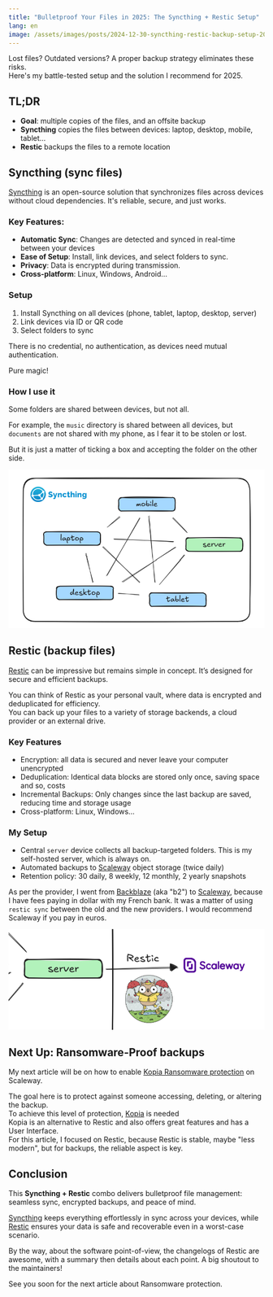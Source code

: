 ```yaml
---
title: "Bulletproof Your Files in 2025: The Syncthing + Restic Setup"
lang: en
image: /assets/images/posts/2024-12-30-syncthing-restic-backup-setup-2025/full.png
---
```


Lost files? Outdated versions? A proper backup strategy eliminates these risks.  
Here's my battle-tested setup and the solution I recommend for 2025.

## TL;DR

- **Goal**: multiple copies of the files, and an offsite backup
- **Syncthing** copies the files between devices: laptop, desktop, mobile, tablet...
- **Restic** backups the files to a remote location

## Syncthing (sync files)

[Syncthing](https://syncthing.net) is an open-source solution that synchronizes files across devices without cloud dependencies. It's reliable, secure, and just works.

### Key Features:

- **Automatic Sync**: Changes are detected and synced in real-time between your devices
- **Ease of Setup**: Install, link devices, and select folders to sync.
- **Privacy**: Data is encrypted during transmission.
- **Cross-platform**: Linux, Windows, Android...

### Setup

1. Install Syncthing on all devices (phone, tablet, laptop, desktop, server)
2. Link devices via ID or QR code
3. Select folders to sync

There is no credential, no authentication, as devices need mutual authentication.

Pure magic!

### How I use it

Some folders are shared between devices, but not all. 

For example, the `music` directory is shared between all devices, but `documents` are not shared with my phone, as I fear it to be stolen or lost.

But it is just a matter of ticking a box and accepting the folder on the other side.

![syncthing.png](/assets/images/posts/2024-12-30-syncthing-restic-backup-setup-2025/syncthing.png)

## Restic (backup files)

[Restic](https://restic.net/) can be impressive but remains simple in concept. It’s designed for secure and efficient backups.

You can think of Restic as your personal vault, where data is encrypted and deduplicated for efficiency.  
You can back up your files to a variety of storage backends, a cloud provider or an external drive.

### Key Features

- Encryption: all data is secured and never leave your computer unencrypted
- Deduplication: Identical data blocks are stored only once, saving space and so, costs
- Incremental Backups: Only changes since the last backup are saved, reducing time and storage usage
- Cross-platform: Linux, Windows...

### My Setup

- Central `server` device collects all backup-targeted folders. This is my self-hosted server, which is always on.
- Automated backups to [Scaleway](https://www.scaleway.com) object storage (twice daily)
- Retention policy: 30 daily, 8 weekly, 12 monthly, 2 yearly snapshots

As per the provider, I went from [Backblaze](http://backblaze.com/) (aka "b2") to [Scaleway](https://www.scaleway.com), because I have fees paying in dollar with my French bank. It was a matter of using `restic sync` between the old and the new providers. I would recommend Scaleway if you pay in euros.

![restic.png](/assets/images/posts/2024-12-30-syncthing-restic-backup-setup-2025/restic.png)

## Next Up: Ransomware-Proof backups

My next article will be on how to enable [Kopia Ransomware protection](https://kopia.io/docs/advanced/ransomware-protection/) on Scaleway.

The goal here is to protect against someone accessing, deleting, or altering the backup.  
To achieve this level of protection, [Kopia](https://kopia.io/) is needed  
Kopia is an alternative to Restic and also offers great features and has a User Interface.  
For this article, I focused on Restic, because Restic is stable, maybe "less modern", but for backups, the reliable aspect is key.

## Conclusion

This **Syncthing + Restic** combo delivers bulletproof file management: seamless sync, encrypted backups, and peace of mind. 

[Syncthing](https://syncthing.net) keeps everything effortlessly in sync across your devices, while [Restic](https://restic.net/) ensures your data is safe and recoverable even in a worst-case scenario.

By the way, about the software point-of-view, the changelogs of Restic are awesome, with a summary then details about each point. A big shoutout to the maintainers!

See you soon for the next article about Ransomware protection.
